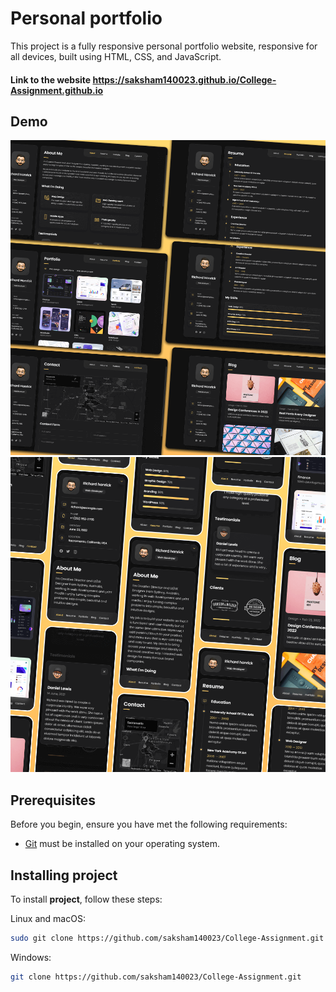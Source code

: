 # Personal portfolio
This project is a fully responsive personal portfolio website, responsive for all devices, built using HTML, CSS, and JavaScript.
#### Link to the website https://saksham140023.github.io/College-Assignment.github.io
## Demo

![Desktop Demo](./website-demo-image/desktop.png "Desktop Demo")
![Mobile Demo](./website-demo-image/mobile.png "Mobile Demo")

## Prerequisites

Before you begin, ensure you have met the following requirements:

* [Git](https://git-scm.com/downloads "Download Git") must be installed on your operating system.

## Installing project

To install **project**, follow these steps:

Linux and macOS:

```bash
sudo git clone https://github.com/saksham140023/College-Assignment.git
```

Windows:

```bash
git clone https://github.com/saksham140023/College-Assignment.git


